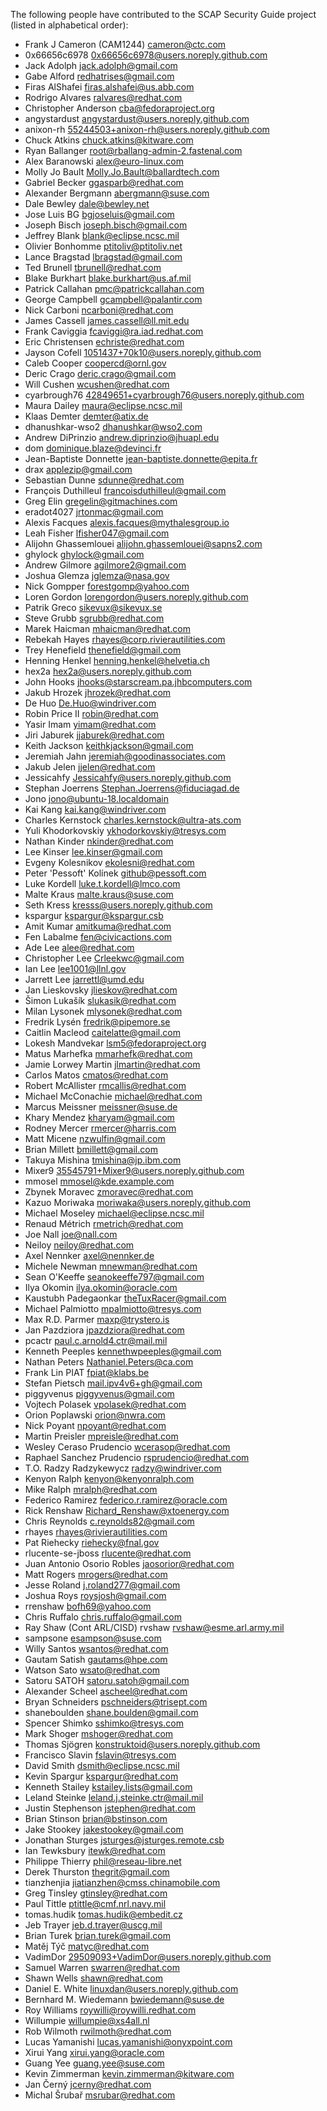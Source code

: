 <!---This file is generated using the contributors.pyc script. DO NOT MANUALLY EDIT!!!!
Last Modified: 2021-03-18 15:12
--->

The following people have contributed to the SCAP Security Guide project
(listed in alphabetical order):

* Frank J Cameron (CAM1244) <cameron@ctc.com>
* 0x66656c6978 <0x66656c6978@users.noreply.github.com>
* Jack Adolph <jack.adolph@gmail.com>
* Gabe Alford <redhatrises@gmail.com>
* Firas AlShafei <firas.alshafei@us.abb.com>
* Rodrigo Alvares <ralvares@redhat.com>
* Christopher Anderson <cba@fedoraproject.org>
* angystardust <angystardust@users.noreply.github.com>
* anixon-rh <55244503+anixon-rh@users.noreply.github.com>
* Chuck Atkins <chuck.atkins@kitware.com>
* Ryan Ballanger <root@rballang-admin-2.fastenal.com>
* Alex Baranowski <alex@euro-linux.com>
* Molly Jo Bault <Molly.Jo.Bault@ballardtech.com>
* Gabriel Becker <ggasparb@redhat.com>
* Alexander Bergmann <abergmann@suse.com>
* Dale Bewley <dale@bewley.net>
* Jose Luis BG <bgjoseluis@gmail.com>
* Joseph Bisch <joseph.bisch@gmail.com>
* Jeffrey Blank <blank@eclipse.ncsc.mil>
* Olivier Bonhomme <ptitoliv@ptitoliv.net>
* Lance Bragstad <lbragstad@gmail.com>
* Ted Brunell <tbrunell@redhat.com>
* Blake Burkhart <blake.burkhart@us.af.mil>
* Patrick Callahan <pmc@patrickcallahan.com>
* George Campbell <gcampbell@palantir.com>
* Nick Carboni <ncarboni@redhat.com>
* James Cassell <james.cassell@ll.mit.edu>
* Frank Caviggia <fcaviggi@ra.iad.redhat.com>
* Eric Christensen <echriste@redhat.com>
* Jayson Cofell <1051437+70k10@users.noreply.github.com>
* Caleb Cooper <coopercd@ornl.gov>
* Deric Crago <deric.crago@gmail.com>
* Will Cushen <wcushen@redhat.com>
* cyarbrough76 <42849651+cyarbrough76@users.noreply.github.com>
* Maura Dailey <maura@eclipse.ncsc.mil>
* Klaas Demter <demter@atix.de>
* dhanushkar-wso2 <dhanushkar@wso2.com>
* Andrew DiPrinzio <andrew.diprinzio@jhuapl.edu>
* dom <dominique.blaze@devinci.fr>
* Jean-Baptiste Donnette <jean-baptiste.donnette@epita.fr>
* drax <applezip@gmail.com>
* Sebastian Dunne <sdunne@redhat.com>
* François Duthilleul <francoisduthilleul@gmail.com>
* Greg Elin <gregelin@gitmachines.com>
* eradot4027 <jrtonmac@gmail.com>
* Alexis Facques <alexis.facques@mythalesgroup.io>
* Leah Fisher <lfisher047@gmail.com>
* Alijohn Ghassemlouei <alijohn.ghassemlouei@sapns2.com>
* ghylock <ghylock@gmail.com>
* Andrew Gilmore <agilmore2@gmail.com>
* Joshua Glemza <jglemza@nasa.gov>
* Nick Gompper <forestgomp@yahoo.com>
* Loren Gordon <lorengordon@users.noreply.github.com>
* Patrik Greco <sikevux@sikevux.se>
* Steve Grubb <sgrubb@redhat.com>
* Marek Haicman <mhaicman@redhat.com>
* Rebekah Hayes <rhayes@corp.rivierautilities.com>
* Trey Henefield <thenefield@gmail.com>
* Henning Henkel <henning.henkel@helvetia.ch>
* hex2a <hex2a@users.noreply.github.com>
* John Hooks <jhooks@starscream.pa.jhbcomputers.com>
* Jakub Hrozek <jhrozek@redhat.com>
* De Huo <De.Huo@windriver.com>
* Robin Price II <robin@redhat.com>
* Yasir Imam <yimam@redhat.com>
* Jiri Jaburek <jjaburek@redhat.com>
* Keith Jackson <keithkjackson@gmail.com>
* Jeremiah Jahn <jeremiah@goodinassociates.com>
* Jakub Jelen <jjelen@redhat.com>
* Jessicahfy <Jessicahfy@users.noreply.github.com>
* Stephan Joerrens <Stephan.Joerrens@fiduciagad.de>
* Jono <jono@ubuntu-18.localdomain>
* Kai Kang <kai.kang@windriver.com>
* Charles Kernstock <charles.kernstock@ultra-ats.com>
* Yuli Khodorkovskiy <ykhodorkovskiy@tresys.com>
* Nathan Kinder <nkinder@redhat.com>
* Lee Kinser <lee.kinser@gmail.com>
* Evgeny Kolesnikov <ekolesni@redhat.com>
* Peter 'Pessoft' Kolínek <github@pessoft.com>
* Luke Kordell <luke.t.kordell@lmco.com>
* Malte Kraus <malte.kraus@suse.com>
* Seth Kress <kresss@users.noreply.github.com>
* kspargur <kspargur@kspargur.csb>
* Amit Kumar <amitkuma@redhat.com>
* Fen Labalme <fen@civicactions.com>
* Ade Lee <alee@redhat.com>
* Christopher Lee <Crleekwc@gmail.com>
* Ian Lee <lee1001@llnl.gov>
* Jarrett Lee <jarrettl@umd.edu>
* Jan Lieskovsky <jlieskov@redhat.com>
* Šimon Lukašík <slukasik@redhat.com>
* Milan Lysonek <mlysonek@redhat.com>
* Fredrik Lysén <fredrik@pipemore.se>
* Caitlin Macleod <caitelatte@gmail.com>
* Lokesh Mandvekar <lsm5@fedoraproject.org>
* Matus Marhefka <mmarhefk@redhat.com>
* Jamie Lorwey Martin <jlmartin@redhat.com>
* Carlos Matos <cmatos@redhat.com>
* Robert McAllister <rmcallis@redhat.com>
* Michael McConachie <michael@redhat.com>
* Marcus Meissner <meissner@suse.de>
* Khary Mendez <kharyam@gmail.com>
* Rodney Mercer <rmercer@harris.com>
* Matt Micene <nzwulfin@gmail.com>
* Brian Millett <bmillett@gmail.com>
* Takuya Mishina <tmishina@jp.ibm.com>
* Mixer9 <35545791+Mixer9@users.noreply.github.com>
* mmosel <mmosel@kde.example.com>
* Zbynek Moravec <zmoravec@redhat.com>
* Kazuo Moriwaka <moriwaka@users.noreply.github.com>
* Michael Moseley <michael@eclipse.ncsc.mil>
* Renaud Métrich <rmetrich@redhat.com>
* Joe Nall <joe@nall.com>
* Neiloy <neiloy@redhat.com>
* Axel Nennker <axel@nennker.de>
* Michele Newman <mnewman@redhat.com>
* Sean O'Keeffe <seanokeeffe797@gmail.com>
* Ilya Okomin <ilya.okomin@oracle.com>
* Kaustubh Padegaonkar <theTuxRacer@gmail.com>
* Michael Palmiotto <mpalmiotto@tresys.com>
* Max R.D. Parmer <maxp@trystero.is>
* Jan Pazdziora <jpazdziora@redhat.com>
* pcactr <paul.c.arnold4.ctr@mail.mil>
* Kenneth Peeples <kennethwpeeples@gmail.com>
* Nathan Peters <Nathaniel.Peters@ca.com>
* Frank Lin PIAT <fpiat@klabs.be>
* Stefan Pietsch <mail.ipv4v6+gh@gmail.com>
* piggyvenus <piggyvenus@gmail.com>
* Vojtech Polasek <vpolasek@redhat.com>
* Orion Poplawski <orion@nwra.com>
* Nick Poyant <npoyant@redhat.com>
* Martin Preisler <mpreisle@redhat.com>
* Wesley Ceraso Prudencio <wcerasop@redhat.com>
* Raphael Sanchez Prudencio <rsprudencio@redhat.com>
* T.O. Radzy Radzykewycz <radzy@windriver.com>
* Kenyon Ralph <kenyon@kenyonralph.com>
* Mike Ralph <mralph@redhat.com>
* Federico Ramirez <federico.r.ramirez@oracle.com>
* Rick Renshaw <Richard_Renshaw@xtoenergy.com>
* Chris Reynolds <c.reynolds82@gmail.com>
* rhayes <rhayes@rivierautilities.com>
* Pat Riehecky <riehecky@fnal.gov>
* rlucente-se-jboss <rlucente@redhat.com>
* Juan Antonio Osorio Robles <jaosorior@redhat.com>
* Matt Rogers <mrogers@redhat.com>
* Jesse Roland <j.roland277@gmail.com>
* Joshua Roys <roysjosh@gmail.com>
* rrenshaw <bofh69@yahoo.com>
* Chris Ruffalo <chris.ruffalo@gmail.com>
* Ray Shaw (Cont ARL/CISD) rvshaw <rvshaw@esme.arl.army.mil>
* sampsone <esampson@suse.com>
* Willy Santos <wsantos@redhat.com>
* Gautam Satish <gautams@hpe.com>
* Watson Sato <wsato@redhat.com>
* Satoru SATOH <satoru.satoh@gmail.com>
* Alexander Scheel <ascheel@redhat.com>
* Bryan Schneiders <pschneiders@trisept.com>
* shaneboulden <shane.boulden@gmail.com>
* Spencer Shimko <sshimko@tresys.com>
* Mark Shoger <mshoger@redhat.com>
* Thomas Sjögren <konstruktoid@users.noreply.github.com>
* Francisco Slavin <fslavin@tresys.com>
* David Smith <dsmith@eclipse.ncsc.mil>
* Kevin Spargur <kspargur@redhat.com>
* Kenneth Stailey <kstailey.lists@gmail.com>
* Leland Steinke <leland.j.steinke.ctr@mail.mil>
* Justin Stephenson <jstephen@redhat.com>
* Brian Stinson <brian@bstinson.com>
* Jake Stookey <jakestookey@gmail.com>
* Jonathan Sturges <jsturges@jsturges.remote.csb>
* Ian Tewksbury <itewk@redhat.com>
* Philippe Thierry <phil@reseau-libre.net>
* Derek Thurston <thegrit@gmail.com>
* tianzhenjia <jiatianzhen@cmss.chinamobile.com>
* Greg Tinsley <gtinsley@redhat.com>
* Paul Tittle <ptittle@cmf.nrl.navy.mil>
* tomas.hudik <tomas.hudik@embedit.cz>
* Jeb Trayer <jeb.d.trayer@uscg.mil>
* Brian Turek <brian.turek@gmail.com>
* Matěj Týč <matyc@redhat.com>
* VadimDor <29509093+VadimDor@users.noreply.github.com>
* Samuel Warren <swarren@redhat.com>
* Shawn Wells <shawn@redhat.com>
* Daniel E. White <linuxdan@users.noreply.github.com>
* Bernhard M. Wiedemann <bwiedemann@suse.de>
* Roy Williams <roywilli@roywilli.redhat.com>
* Willumpie <willumpie@xs4all.nl>
* Rob Wilmoth <rwilmoth@redhat.com>
* Lucas Yamanishi <lucas.yamanishi@onyxpoint.com>
* Xirui Yang <xirui.yang@oracle.com>
* Guang Yee <guang.yee@suse.com>
* Kevin Zimmerman <kevin.zimmerman@kitware.com>
* Jan Černý <jcerny@redhat.com>
* Michal Šrubař <msrubar@redhat.com>
